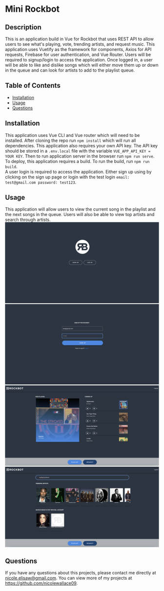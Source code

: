 # Mini Rockbot 

## Description 
This is an application build in Vue for Rockbot that uses REST API to allow users to see what's playing, vote, trending artists, and request music. This application uses Vuetify as the framework for components, Axios for API requests, Firebase for user authentication, and Vue Router. Users will be required to signup/login to access the application. Once logged in, a user will be able to like and dislike songs which will either move them up or down in the queue and can look for artists to add to the playlist queue. 

## Table of Contents
* [Installation](#installation)
* [Usage](#usage)
* [Questions](#questions)

## Installation 
This application uses Vue CLI and Vue router which will need to be installed. After cloning the repo run `npm install` which will run all dependencies. This application also requires your own API key. The API key should be stored in a `.env.local` file with the variable `VUE_APP_API_KEY = YOUR KEY`. Then to run application server in the browser run `npm run serve`. To deploy, this application requires a build. To run the build, run `npm run build`. 
<br>
A user login is required to access the application. Either sign up using by clicking on the sign up page or login with the test login `email: test@gmail.com password: test123`. 

## Usage 
This application will allow users to view the current song in the playlist and the next songs in the queue. Users will also be able to view top artists and search through artists.<br>
<img src="public/images/main.png">
<img src="public/images/signup.png">
<img src="public/images/playlist.png">
<img src="public/images/request.png">

## Questions
If you have any questions about this projects, please contact me directly at nicole.elisaw@gmail.com. You can view more of my projects at https://github.com/nicolewallace09.